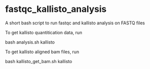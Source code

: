 # fastqc_kallisto_analysis
A short bash script to run fastqc and kallisto analysis on FASTQ files

To get kallisto quantitication data, run 

bash analysis.sh kallisto

To get kallisto aligned bam files, run

bash kallisto_get_bam.sh kallisto
